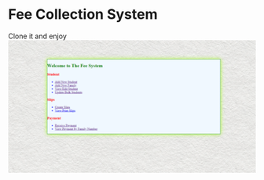 # Fee Collection System
Clone it and enjoy
<img src="https://github.com/mnadeemasghar/fee_collection/blob/f51bc6027dcda48acc98435a18eed724d3ed4127/home.PNG" />
